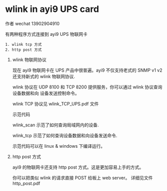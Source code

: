 # wlink in ayi9 UPS card

作者 wechat 13902904910

有两种程序方式连接到 ayi9 UPS 物联网卡

	1. wlink tcp 方式
	2. http post 方式


1. wlink 物联网协议

	现在 ayi9 物联网卡在 UPS 产品中很普遍。ayi9 不仅支持老式的 SNMP v1 v2
	还支持新式的 wlink 物联网协议.

	wlink 协议在 UDP 8100 和 TCP 8200 提供服务，你可以通过 wlink 协议查询设备数据和向
	设备发送控制命令。

	wlink TCP 协议见 wlink_TCP_UPS.pdf 文件 

	示范代码

	wlink_scan 示范了如何查询局域网内的设备.

	wlink_tcp  示范了如何查询设备数据和向设备发送命令.

	示范代码可以在 linux & windows 下编译运行。
	
2. http post 方式

	ayi9 的物联网卡还支持 http post 方式。这是更加容易上手的方式。
	
	你可以把类似 wlink 的请求直接 POST 给板上 web server。 详细见文件 http_post.pdf
	

	
	
